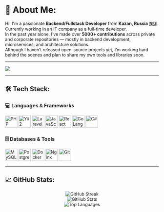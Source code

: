 # 💫 About Me:

Hi! I'm a passionate **Backend/Fullstack Developer** from **Kazan, Russia 🇷🇺**.<br>
Currently working in an IT company as a full-time developer.  
In the past year alone, I’ve made over **5000+ contributions** across private and corporate repositories — mostly in backend development, microservices, and architecture solutions.  
Although I haven’t released open-source projects yet, I’m working hard behind the scenes and plan to share my own tools and libraries soon.

---

[![](https://visitcount.itsvg.in/api?id=hooniz&icon=0&color=12)](https://visitcount.itsvg.in)

---

## 🛠️ Tech Stack:

### 💻 Languages & Frameworks  
<p>
  <img src="https://cdn.jsdelivr.net/gh/devicons/devicon/icons/php/php-original.svg" height="40" alt="PHP"/>
  <img src="https://cdn.jsdelivr.net/gh/devicons/devicon/icons/yii/yii-original.svg" height="40" alt="Yii2"/>
  <img src="https://cdn.jsdelivr.net/gh/devicons/devicon/icons/laravel/laravel-plain.svg" height="40" alt="Laravel"/>
  <img src="https://cdn.jsdelivr.net/gh/devicons/devicon/icons/javascript/javascript-original.svg" height="40" alt="JavaScript"/>
  <img src="https://cdn.jsdelivr.net/gh/devicons/devicon/icons/react/react-original.svg" height="40" alt="React"/>
  <img src="https://cdn.jsdelivr.net/gh/devicons/devicon/icons/go/go-original.svg" height="40" alt="GoLang"/>
  <img src="https://cdn.jsdelivr.net/gh/devicons/devicon/icons/csharp/csharp-original.svg" height="40" alt="C#"/>
</p>

### 🗄️ Databases & Tools  
<p>
  <img src="https://cdn.jsdelivr.net/gh/devicons/devicon/icons/mysql/mysql-original.svg" height="40" alt="MySQL"/>
  <img src="https://cdn.jsdelivr.net/gh/devicons/devicon/icons/postgresql/postgresql-original.svg" height="40" alt="PostgreSQL"/>
  <img src="https://cdn.jsdelivr.net/gh/devicons/devicon/icons/docker/docker-original.svg" height="40" alt="Docker"/>
  <img src="https://cdn.jsdelivr.net/gh/devicons/devicon/icons/nginx/nginx-original.svg" height="40" alt="Nginx"/>
  <img src="https://cdn.jsdelivr.net/gh/devicons/devicon/icons/git/git-original.svg" height="40" alt="Git"/>
</p>

---

## 📈 GitHub Stats:

<p align="center">
  <img src="https://github-readme-streak-stats.herokuapp.com/?user=hooniz&theme=tokyonight" alt="GitHub Streak"/>
  <br>
  <img src="https://github-readme-stats.vercel.app/api?username=hooniz&show_icons=true&theme=tokyonight" alt="GitHub Stats"/>
  <br>
  <img src="https://github-readme-stats.vercel.app/api/top-langs/?username=hooniz&layout=compact&theme=tokyonight" alt="Top Languages"/>
</p>
